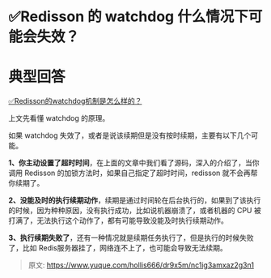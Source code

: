 # ✅Redisson 的 watchdog 什么情况下可能会失效？


# 典型回答

[✅Redisson的watchdog机制是怎么样的？](https://www.yuque.com/hollis666/dr9x5m/fg0f0wh41g8eu5ik?view=doc_embed)

上文先看懂 watchdog 的原理。

如果 watchdog 失效了，或者是说该续期但是没有按时续期，主要有以下几个可能。

**1、你主动设置了超时时间**，在上面的文章中我们看了源码，深入的介绍了，当你调用 Redisson 的加锁方法时，如果自己指定了超时时间，redisson 就不会再帮你续期了。

**2、没能及时的执行续期动作**，续期是通过时间轮在后台执行的，如果到了该执行的时候，因为种种原因，没有执行成功，比如说机器崩溃了，或者机器的 CPU 被打满了，无法执行这个动作了，都有可能导致没能及时执行续期动作。

**3、执行续期失败了**，还有一种情况就是续期任务执行了，但是执行的时候失败了，比如 Redis服务器挂了，网络连不上了，也可能会导致无法续期。


> 原文: <https://www.yuque.com/hollis666/dr9x5m/nc1ig3amxaz2g3n1>